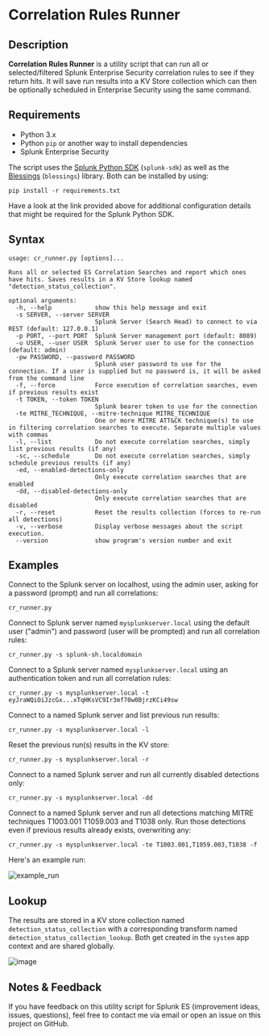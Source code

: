 # Correlation Rules Runner

## Description

**Correlation Rules Runner** is a utility script that can run all or selected/filtered Splunk Enterprise Security correlation rules to see if they return hits.
It will save run results into a KV Store collection which can then be optionally scheduled in Enterprise Security using the same command.

## Requirements

- Python 3.x
- Python `pip` or another way to install dependencies
- Splunk Enterprise Security

The script uses the [Splunk Python SDK](https://dev.splunk.com/enterprise/docs/devtools/python/sdk-python/gettingstartedpython/installsdkpython/) (`splunk-sdk`) as well as the [Blessings](https://github.com/erikrose/blessings) (`blessings`) library.
Both can be installed by using: 
```commandline
pip install -r requirements.txt
```

Have a look at the link provided above for additional configuration details that might be required for the Splunk Python SDK.

## Syntax

```commandline
usage: cr_runner.py [options]...

Runs all or selected ES Correlation Searches and report which ones have hits. Saves results in a KV Store lookup named "detection_status_collection".

optional arguments:
  -h, --help            show this help message and exit
  -s SERVER, --server SERVER
                        Splunk Server (Search Head) to connect to via REST (default: 127.0.0.1)
  -p PORT, --port PORT  Splunk Server management port (default: 8089)
  -u USER, --user USER  Splunk Server user to use for the connection (default: admin)
  -pw PASSWORD, --password PASSWORD
                        Splunk user password to use for the connection. If a user is supplied but no password is, it will be asked from the command line
  -f, --force           Force execution of correlation searches, even if previous results exist
  -t TOKEN, --token TOKEN
                        Splunk bearer token to use for the connection
  -te MITRE_TECHNIQUE, --mitre-technique MITRE_TECHNIQUE
                        One or more MITRE ATT&CK technique(s) to use in filtering correlation searches to execute. Separate multiple values with commas
  -l, --list            Do not execute correlation searches, simply list previous results (if any)
  -sc, --schedule       Do not execute correlation searches, simply schedule previous results (if any)
  -ed, --enabled-detections-only
                        Only execute correlation searches that are enabled
  -dd, --disabled-detections-only
                        Only execute correlation searches that are disabled
  -r, --reset           Reset the results collection (forces to re-run all detections)
  -v, --verbose         Display verbose messages about the script execution.
  --version             show program's version number and exit
```

## Examples

Connect to the Splunk server on localhost, using the admin user, asking for a password (prompt) and run all correlations:

`cr_runner.py`

Connect to Splunk server named `mysplunkserver.local` using the default user ("admin") and password (user will be prompted) and run all correlation rules:

`cr_runner.py -s splunk-sh.localdomain`

Connect to a Splunk server named `mysplunkserver.local` using an authentication token and run all correlation rules:

`cr_runner.py -s mysplunkserver.local -t eyJraWQiOiJzcGx...xTqHKsVC9Ir3mf70w0BjrzKCi49sw`

Connect to a named Splunk server and list previous run results:

`cr_runner.py -s mysplunkserver.local -l`

Reset the previous run(s) results in the KV store:

`cr_runner.py -s mysplunkserver.local -r`

Connect to a named Splunk server and run all currently disabled detections only:

`cr_runner.py -s mysplunkserver.local -dd`

Connect to a named Splunk server and run all detections matching MITRE techniques T1003.001 T1059.003 and T1038 only.  Run those detections even if previous results already exists, overwriting any:

`cr_runner.py -s mysplunkserver.local -te T1003.001,T1059.003,T1038 -f`

Here's an example run:

![example_run](https://user-images.githubusercontent.com/58239192/231543311-0792e201-9c24-4876-b2bb-aadc29beea0c.gif)

## Lookup

The results are stored in a KV store collection named `detection_status_collection` with a corresponding transform named `detection_status_collection_lookup`. 
Both get created in the `system` app context and are shared globally.

![image](https://user-images.githubusercontent.com/58239192/232083793-38503177-5e2d-4148-ad93-de568939e6d9.png)

## Notes & Feedback

If you have feedback on this utility script for Splunk ES (improvement ideas, issues, questions), feel free to contact me via email or open an issue on this project on GitHub.
